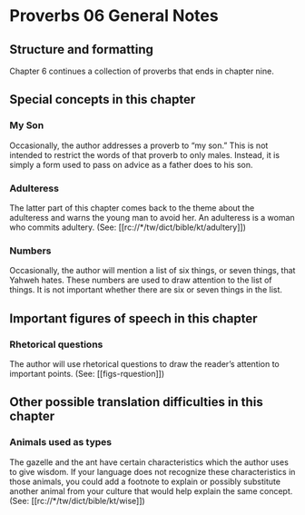 # Proverbs 06 General Notes
## Structure and formatting

Chapter 6 continues a collection of proverbs that ends in chapter nine.

## Special concepts in this chapter

### My Son

Occasionally, the author addresses a proverb to “my son.” This is not intended to restrict the words of that proverb to only males. Instead, it is simply a form used to pass on advice as a father does to his son.

### Adulteress

The latter part of this chapter comes back to the theme about the adulteress and warns the young man to avoid her. An adulteress is a woman who commits adultery. (See: [[rc://*/tw/dict/bible/kt/adultery]])

### Numbers

Occasionally, the author will mention a list of six things, or seven things, that Yahweh hates. These numbers are used to draw attention to the list of things. It is not important whether there are six or seven things in the list.

## Important figures of speech in this chapter

### Rhetorical questions

The author will use rhetorical questions to draw the reader’s attention to important points. (See: [[figs-rquestion]])

## Other possible translation difficulties in this chapter

### Animals used as types

The gazelle and the ant have certain characteristics which the author uses to give wisdom. If your language does not recognize these characteristics in those animals, you could add a footnote to explain or possibly substitute another animal from your culture that would help explain the same concept. (See: [[rc://*/tw/dict/bible/kt/wise]])